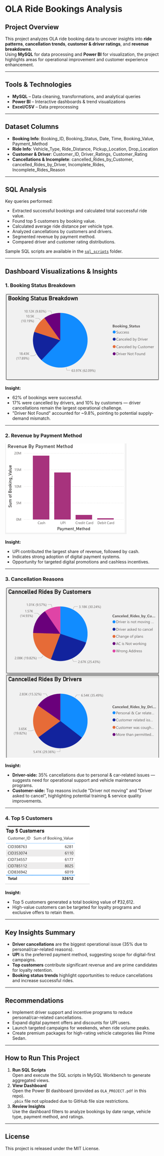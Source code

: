 

#  OLA Ride Bookings Analysis

## Project Overview
This project analyzes OLA ride booking data to uncover insights into **ride patterns**, **cancellation trends**, **customer & driver ratings**, and **revenue breakdowns**.  
Using **MySQL** for data processing and **Power BI** for visualization, the project highlights areas for operational improvement and customer experience enhancement.

---

##  Tools & Technologies
- **MySQL** – Data cleaning, transformations, and analytical queries  
- **Power BI** – Interactive dashboards & trend visualizations  
- **Excel/CSV** – Data preprocessing  

---

## Dataset Columns
- **Booking Info**: Booking_ID, Booking_Status, Date, Time, Booking_Value, Payment_Method  
- **Ride Info**: Vehicle_Type, Ride_Distance, Pickup_Location, Drop_Location  
- **Customer & Driver**: Customer_ID, Driver_Ratings, Customer_Rating  
- **Cancellations & Incomplete**: cancelled_Rides_by_Customer, cancelled_Rides_by_Driver, Incomplete_Rides, Incomplete_Rides_Reason  

---

## SQL Analysis
Key queries performed:
- Extracted successful bookings and calculated total successful ride value.
- Found top 5 customers by booking value.
- Calculated average ride distance per vehicle type.
- Analyzed cancellations by customers and drivers.
- Segmented revenue by payment method.
- Compared driver and customer rating distributions.

Sample SQL scripts are available in the [`sql_scripts`](./sql_scripts) folder.

---

##  Dashboard Visualizations & Insights

### **1. Booking Status Breakdown**
![Booking Status Breakdown](./ola-project-reports/images/booking_status_breakdown.png)  

**Insight:**  
- 62% of bookings were successful.
- 17% were cancelled by drivers, and 10% by customers — driver cancellations remain the largest operational challenge.
- "Driver Not Found" accounted for ~9.8%, pointing to potential supply-demand mismatch.

---

### **2. Revenue by Payment Method**
![Revenue by Payment Method](./ola-project-reports/images/revenue_by_payment_method.png)  

**Insight:**  
- UPI contributed the largest share of revenue, followed by cash.
- Indicates strong adoption of digital payment systems.
- Opportunity for targeted digital promotions and cashless incentives.

---

### **3. Cancellation Reasons**
![Cancellation Reasons](./ola-project-reports/images/cancellation_reasons.png)  

**Insight:**  
- **Driver-side:** 35% cancellations due to personal & car-related issues — suggests need for operational support and vehicle maintenance programs.
- **Customer-side:** Top reasons include "Driver not moving" and "Driver asked to cancel", highlighting potential training & service quality improvements.

---

### **4. Top 5 Customers**
![Top 5 Customers](./ola-project-reports/images/top_5_customers.png)  

**Insight:**  
- Top 5 customers generated a total booking value of ₹32,612.
- High-value customers can be targeted for loyalty programs and exclusive offers to retain them.

---

## Key Insights Summary
- **Driver cancellations** are the biggest operational issue (35% due to personal/car-related reasons).
- **UPI** is the preferred payment method, suggesting scope for digital-first campaigns.
- **Top customers** contribute significant revenue and are prime candidates for loyalty retention.
- **Booking status trends** highlight opportunities to reduce cancellations and increase successful rides.

---

## Recommendations
- Implement driver support and incentive programs to reduce personal/car-related cancellations.
- Expand digital payment offers and discounts for UPI users.
- Launch targeted campaigns for weekends, when ride volume peaks.
- Create premium packages for high-rating vehicle categories like Prime Sedan.

---

##  How to Run This Project
1. **Run SQL Scripts**  
   Open and execute the SQL scripts in MySQL Workbench to generate aggregated views.
2. **View Dashboard**  
   Open the Power BI dashboard (provided as `OLA_PROJECT.pdf` in this repo).  
   `.pbix` file not uploaded due to GitHub file size restrictions.
3. **Review Insights**  
   Use the dashboard filters to analyze bookings by date range, vehicle type, payment method, and ratings.

---

##  License
This project is released under the MIT License.
